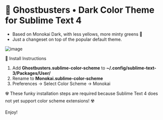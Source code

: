 # 👻 Ghostbusters • Dark Color Theme for Sublime Text 4

* Based on Monokai Dark, with less yellows, more minty greens 🎄
* Just a changeset on top of the popular default theme.

![image](https://user-images.githubusercontent.com/24665/143184076-fddcdaa5-bed1-4314-bb27-897dca1ad4c4.png)

🚨 Install Instructions

1. Add **Ghostbusters.sublime-color-scheme** to **~/.config/sublime-text-3/Packages/User/**
2. Rename to **Monokai.sublime-color-scheme**
3. Preferences -> Select Color Scheme -> Monokai

☢️ These funky installation steps are required because Sublime Text 4 does not yet support color scheme extensions! ☢️

Enjoy!

